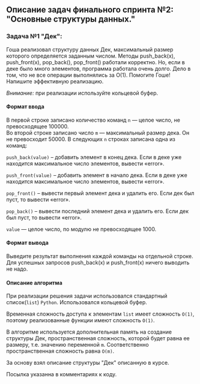 ## Описание задач финального спринта №2: "Основные структуры данных."
### Задача №1 "Дек":
Гоша реализовал структуру данных Дек, максимальный размер которого определяется заданным числом. 
Методы push_back(x), push_front(x), pop_back(), pop_front() работали корректно. Но, если в деке было много элементов, 
программа работала очень долго. Дело в том, что не все операции выполнялись за O(1). 
Помогите Гоше! Напишите эффективную реализацию.

_Внимание:_ при реализации используйте кольцевой буфер.

#### Формат ввода
В первой строке записано количество команд `n` — целое число, не превосходящее 100000. \
Во второй строке записано число `m` — максимальный размер дека. Он не превосходит 50000. 
В следующих `n` строках записана одна из команд:

`push_back(value)` – добавить элемент в конец дека. Если в деке уже находится максимальное число элементов, вывести «error».

`push_front(value)` – добавить элемент в начало дека. Если в деке уже находится максимальное число элементов, вывести «error».

`pop_front()` – вывести первый элемент дека и удалить его. Если дек был пуст, то вывести «error».

`pop_back()` – вывести последний элемент дека и удалить его. Если дек был пуст, то вывести «error».

`value` — целое число, по модулю не превосходящее 1000.

#### Формат вывода
Выведите результат выполнения каждой команды на отдельной строке. Для успешных запросов push_back(x) и push_front(x) ничего выводить не надо.


#### Описание алгоритма

При реализации решения задачи использовался стандартный список(`list`) `Python`. Использовался кольцевой буфер.

Временная сложность доступа к элементам `list` имеет сложность `O(1)`, поэтому реализованные функции имеют сложность `O(1)`.

В алгоритме используется дополнительная память на создание структуры Дек, пространственная сложность, 
которой будет равна ее размеру, т.е. значению переменной `m`. Соответственно пространственная сложность равна `O(m)`.


За основу взял описание структуры "Дек" описанную в курсе.

Посылка указанна в комментариях к коду.
